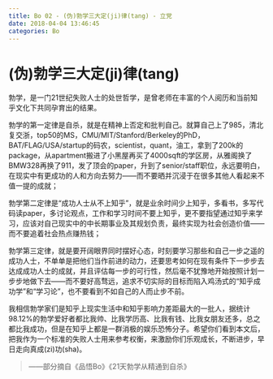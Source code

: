 ```yaml
---
title: Bo 02 - (伪)勃学三大定(ji)律(tang) - 立党
date: 2018-04-04 13:46:45
categories: Bo
---
```

# (伪)勃学三大定(ji)律(tang)

<!--more-->


勃学，是一门21世纪失败人士的处世哲学，是曾老师在丰富的个人阅历和当前知乎文化下共同孕育出的结果。

勃学的第一定律是自杀，就是在精神上否定和批判自己。就算自己上了985，清北复交浙，top50的MS，CMU/MIT/Stanford/Berkeley的PhD，BAT/FLAG/USA/startup的码农，scientist，quant，油工，拿到了200k的package，从apartment搬进了小黑屋再买了4000sqft的学区房，从雅阁换了BMW328再换了911，发了顶会的paper，升到了senior/staff职位，永远要明白，在现实中有更成功的人和方向去努力——而不要晒并沉浸于在很多其他人看起来不值一提的成就；

勃学第二定律是“成功人士从不上知乎”，就是业余时间少上知乎，多看书，多写代码读paper，多讨论观点，工作和学习时间不要上知乎，更不要指望通过知乎来学习，应该对自己现实中的中长期事业及其规划负责，最终实现为社会创造价值——而不要追着社会热点赚热钱；

勃学第三定律，就是要开阔眼界同时摆好心态，时刻要学习那些和自己一步之遥的成功人士，不单单是把他们当作前进的动力，还要思考如何在现有条件下一步步去达成成功人士的成就，并且评估每一步的可行性，然后毫不犹豫地开始按照计划一步步地做下去——而不要好高骛远，追求不切实际的目标而陷入鸡汤式的“知乎成功学”和“学习论”，也不要看到不如自己的人而止步不前。

我相信勃学家们是知乎上现实生活中和知乎影响力差距最大的一批人，据统计98.12%的勃学爱好者都比我帅、比我学历高、比我有钱、比我女朋友还多，总之都比我成功，但是在知乎上都是一群消极的娱乐恐怖分子。希望你们看到本文后，把我作为一个标准的失败人士用来参考权衡，来激励你们乐观成长，不断进步，早日走向真成(zi)功(sha)。

> ——部分摘自《品悟Bo》《21天勃学从精通到自杀》